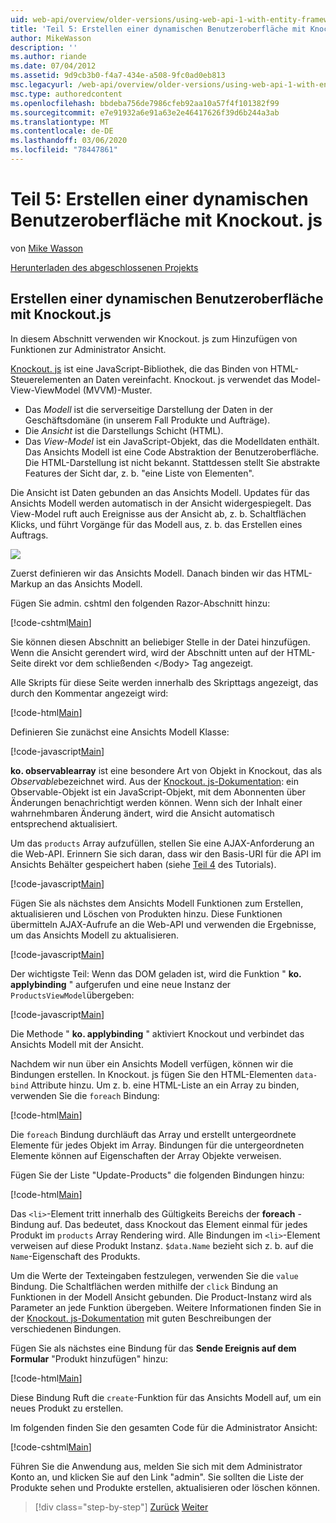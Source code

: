```yaml
---
uid: web-api/overview/older-versions/using-web-api-1-with-entity-framework-5/using-web-api-with-entity-framework-part-5
title: 'Teil 5: Erstellen einer dynamischen Benutzeroberfläche mit Knockout. js | Microsoft-Dokumentation'
author: MikeWasson
description: ''
ms.author: riande
ms.date: 07/04/2012
ms.assetid: 9d9cb3b0-f4a7-434e-a508-9fc0ad0eb813
msc.legacyurl: /web-api/overview/older-versions/using-web-api-1-with-entity-framework-5/using-web-api-with-entity-framework-part-5
msc.type: authoredcontent
ms.openlocfilehash: bbdeba756de7986cfeb92aa10a57f4f101382f99
ms.sourcegitcommit: e7e91932a6e91a63e2e46417626f39d6b244a3ab
ms.translationtype: MT
ms.contentlocale: de-DE
ms.lasthandoff: 03/06/2020
ms.locfileid: "78447861"
---
```

# <a name="part-5-creating-a-dynamic-ui-with-knockoutjs"></a>Teil 5: Erstellen einer dynamischen Benutzeroberfläche mit Knockout. js

von [Mike Wasson](https://github.com/MikeWasson)

[Herunterladen des abgeschlossenen Projekts](https://code.msdn.microsoft.com/ASP-NET-Web-API-with-afa30545)

## <a name="creating-a-dynamic-ui-with-knockoutjs"></a>Erstellen einer dynamischen Benutzeroberfläche mit Knockout.js

In diesem Abschnitt verwenden wir Knockout. js zum Hinzufügen von Funktionen zur Administrator Ansicht.

[Knockout. js](http://knockoutjs.com/) ist eine JavaScript-Bibliothek, die das Binden von HTML-Steuerelementen an Daten vereinfacht. Knockout. js verwendet das Model-View-ViewModel (MVVM)-Muster.

- Das *Modell* ist die serverseitige Darstellung der Daten in der Geschäftsdomäne (in unserem Fall Produkte und Aufträge).
- Die *Ansicht* ist die Darstellungs Schicht (HTML).
- Das *View-Model* ist ein JavaScript-Objekt, das die Modelldaten enthält. Das Ansichts Modell ist eine Code Abstraktion der Benutzeroberfläche. Die HTML-Darstellung ist nicht bekannt. Stattdessen stellt Sie abstrakte Features der Sicht dar, z. b. "eine Liste von Elementen".

Die Ansicht ist Daten gebunden an das Ansichts Modell. Updates für das Ansichts Modell werden automatisch in der Ansicht widergespiegelt. Das View-Model ruft auch Ereignisse aus der Ansicht ab, z. b. Schaltflächen Klicks, und führt Vorgänge für das Modell aus, z. b. das Erstellen eines Auftrags.

![](using-web-api-with-entity-framework-part-5/_static/image1.png)

Zuerst definieren wir das Ansichts Modell. Danach binden wir das HTML-Markup an das Ansichts Modell.

Fügen Sie admin. cshtml den folgenden Razor-Abschnitt hinzu:

[!code-cshtml[Main](using-web-api-with-entity-framework-part-5/samples/sample1.cshtml)]

Sie können diesen Abschnitt an beliebiger Stelle in der Datei hinzufügen. Wenn die Ansicht gerendert wird, wird der Abschnitt unten auf der HTML-Seite direkt vor dem schließenden &lt;/Body&gt; Tag angezeigt.

Alle Skripts für diese Seite werden innerhalb des Skripttags angezeigt, das durch den Kommentar angezeigt wird:

[!code-html[Main](using-web-api-with-entity-framework-part-5/samples/sample2.html)]

Definieren Sie zunächst eine Ansichts Modell Klasse:

[!code-javascript[Main](using-web-api-with-entity-framework-part-5/samples/sample3.js)]

**ko. observablearray** ist eine besondere Art von Objekt in Knockout, das als *Observable*bezeichnet wird. Aus der [Knockout. js-Dokumentation](http://knockoutjs.com/documentation/observables.html): ein Observable-Objekt ist ein JavaScript-Objekt, mit dem Abonnenten über Änderungen benachrichtigt werden können. Wenn sich der Inhalt einer wahrnehmbaren Änderung ändert, wird die Ansicht automatisch entsprechend aktualisiert.

Um das `products` Array aufzufüllen, stellen Sie eine AJAX-Anforderung an die Web-API. Erinnern Sie sich daran, dass wir den Basis-URI für die API im Ansichts Behälter gespeichert haben (siehe [Teil 4](using-web-api-with-entity-framework-part-4.md) des Tutorials).

[!code-javascript[Main](using-web-api-with-entity-framework-part-5/samples/sample4.js?highlight=5)]

Fügen Sie als nächstes dem Ansichts Modell Funktionen zum Erstellen, aktualisieren und Löschen von Produkten hinzu. Diese Funktionen übermitteln AJAX-Aufrufe an die Web-API und verwenden die Ergebnisse, um das Ansichts Modell zu aktualisieren.

[!code-javascript[Main](using-web-api-with-entity-framework-part-5/samples/sample5.js?highlight=7)]

Der wichtigste Teil: Wenn das DOM geladen ist, wird die Funktion " **ko. applybinding** " aufgerufen und eine neue Instanz der `ProductsViewModel`übergeben:

[!code-javascript[Main](using-web-api-with-entity-framework-part-5/samples/sample6.js)]

Die Methode " **ko. applybinding** " aktiviert Knockout und verbindet das Ansichts Modell mit der Ansicht.

Nachdem wir nun über ein Ansichts Modell verfügen, können wir die Bindungen erstellen. In Knockout. js fügen Sie den HTML-Elementen `data-bind` Attribute hinzu. Um z. b. eine HTML-Liste an ein Array zu binden, verwenden Sie die `foreach` Bindung:

[!code-html[Main](using-web-api-with-entity-framework-part-5/samples/sample7.html?highlight=1)]

Die `foreach` Bindung durchläuft das Array und erstellt untergeordnete Elemente für jedes Objekt im Array. Bindungen für die untergeordneten Elemente können auf Eigenschaften der Array Objekte verweisen.

Fügen Sie der Liste "Update-Products" die folgenden Bindungen hinzu:

[!code-html[Main](using-web-api-with-entity-framework-part-5/samples/sample8.html)]

Das `<li>`-Element tritt innerhalb des Gültigkeits Bereichs der **foreach** -Bindung auf. Das bedeutet, dass Knockout das Element einmal für jedes Produkt im `products` Array Rendering wird. Alle Bindungen im `<li>`-Element verweisen auf diese Produkt Instanz. `$data.Name` bezieht sich z. b. auf die `Name`-Eigenschaft des Produkts.

Um die Werte der Texteingaben festzulegen, verwenden Sie die `value` Bindung. Die Schaltflächen werden mithilfe der `click` Bindung an Funktionen in der Modell Ansicht gebunden. Die Product-Instanz wird als Parameter an jede Funktion übergeben. Weitere Informationen finden Sie in der [Knockout. js-Dokumentation](http://knockoutjs.com/documentation/observables.html) mit guten Beschreibungen der verschiedenen Bindungen.

Fügen Sie als nächstes eine Bindung für das **Sende Ereignis auf dem Formular** "Produkt hinzufügen" hinzu:

[!code-html[Main](using-web-api-with-entity-framework-part-5/samples/sample9.html)]

Diese Bindung Ruft die `create`-Funktion für das Ansichts Modell auf, um ein neues Produkt zu erstellen.

Im folgenden finden Sie den gesamten Code für die Administrator Ansicht:

[!code-cshtml[Main](using-web-api-with-entity-framework-part-5/samples/sample10.cshtml)]

Führen Sie die Anwendung aus, melden Sie sich mit dem Administrator Konto an, und klicken Sie auf den Link "admin". Sie sollten die Liste der Produkte sehen und Produkte erstellen, aktualisieren oder löschen können.

> [!div class="step-by-step"]
> [Zurück](using-web-api-with-entity-framework-part-4.md)
> [Weiter](using-web-api-with-entity-framework-part-6.md)
